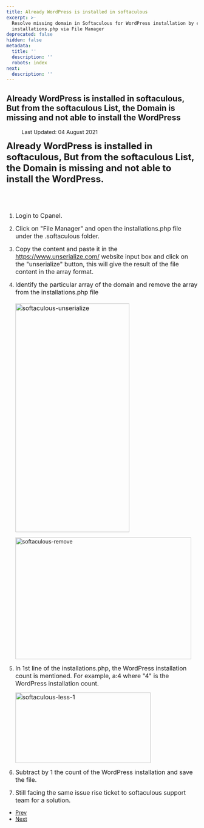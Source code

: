 ```yaml
---
title: Already WordPress is installed in softaculous
excerpt: >-
  Resolve missing domain in Softaculous for WordPress installation by editing
  installations.php via File Manager
deprecated: false
hidden: false
metadata:
  title: ''
  description: ''
  robots: index
next:
  description: ''
---
```

<div class="page-header">
<h2 itemprop="headline">
Already WordPress is installed in softaculous, But from the softaculous List, the Domain is missing and not able to install the WordPress</h2>
</div>
<dl class="article-info muted">
<dt class="article-info-term">
</dt>
<dd class="modified">
<span class="icon-calendar" aria-hidden="true"></span>
<time datetime="2021-08-04T14:04:50+00:00" itemprop="dateModified">
Last Updated: 04 August 2021 </time>
</dd>
</dl>
<div itemprop="articleBody">
<span style="font-size: 18pt;"><strong>Already WordPress is installed in softaculous, But from the softaculous List, the Domain is missing and not able to install the WordPress.<br/><br/></strong><br/></span>
<ol>
<li>
<p><span style="font-weight: 400; font-size: 12pt;"> Login to Cpanel.</span></p>
</li>
<li>
<p><span style="font-weight: 400; font-size: 12pt;">Click on "File Manager" and open the installations.php file under the .softaculous folder.</span></p>
</li>
<li>
<p><span style="font-weight: 400; font-size: 12pt;">Copy the content and paste it in the <a href="https://www.unserialize.com/">https://www.unserialize.com/</a> website input box and click on the "unserialize" button, this will give the result of the file content in the array format.</span></p>
</li>
<li>
<p><span style="font-weight: 400; font-size: 12pt;">Identify the particular array of the domain and remove the array from the installations.php file<br/><br/><img src="https://image.hostingraja.in/images/softaculous-unserialize.png" alt="softaculous-unserialize" width="300" height="603" /></span></p>
<p> </p>
<img src="https://image.hostingraja.in/images/softaculous-remove.png" alt="softaculous-remove" width="463" height="321" /></li>
<li>
<p><span style="font-size: 12pt;"><span style="font-weight: 400;">In 1st line of the installations.php, the WordPress installation count is mentioned. For example, a:4 where "4" is the WordPress installation count.</span><span style="font-weight: 400;"><br/></span></span></p>
<span style="font-size: 12pt;"><span style="font-weight: 400;"><img src="https://image.hostingraja.in/images/softaculous-less-1.png" alt="softaculous-less-1" width="356" height="186" /></span></span></li>
<li>
<p><span style="font-weight: 400; font-size: 12pt;">Subtract by 1 the count of the WordPress installation and save the file.</span></p>
</li>
<li>
<p><span style="font-weight: 400; font-size: 12pt;">Still facing the same issue rise ticket to softaculous support team for a solution.</span></p>
</li>
</ol> </div>
<ul class="pager pagenav">
<li class="previous">
<a class="hasTooltip" title="PHP version change or WordPress version change" aria-label="Previous article: PHP version change or WordPress version change" href="/docs/php-version-change-or-wordpress-version-change" rel="prev">
<span class="icon-chevron-left" aria-hidden="true"></span> <span aria-hidden="true">Prev</span> </a>
</li>
<li class="next">
<a class="hasTooltip" title="Quick wordpress Migration With Migration Guru Plugin" aria-label="Next article: Quick wordpress Migration With Migration Guru Plugin" href="/docs/quick-wordpress-migration-with-migration-guru-plugin" rel="next">
<span aria-hidden="true">Next</span> <span class="icon-chevron-right" aria-hidden="true"></span> </a>
</li>
</ul>
</div>